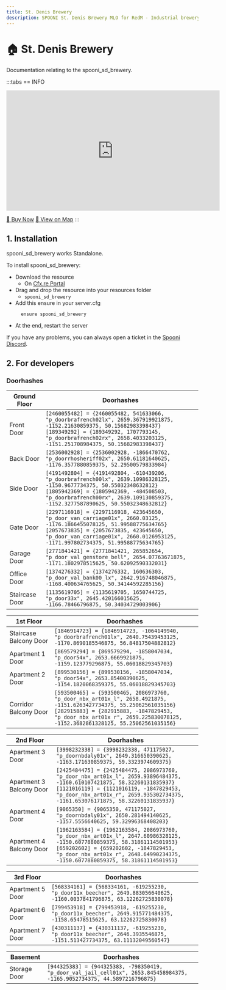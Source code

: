 ```yaml
---
title: St. Denis Brewery
description: SPOONI St. Denis Brewery MLO for RedM - Industrial brewery with production area and storage. Beer manufacturing facility for Saint Denis roleplay in Red Dead Redemption 2.
---
```


# 🏠 St. Denis Brewery
Documentation relating to the spooni_sd_brewery.

:::tabs
== INFO
<iframe width="560" height="315" src="https://www.youtube.com/embed/KJ_2S5cM4mE?si=huDv1qNtVeg5cPXl" frameborder="0" allow="accelerometer; autoplay; clipboard-write; encrypted-media; gyroscope; picture-in-picture; web-share" referrerpolicy="strict-origin-when-cross-origin" allowfullscreen></iframe>

<a href="https://spooni-mapping.tebex.io/package/6706380" class="button-buy">🛒 Buy Now</a>
<a href="https://spooni.de/rdr2/?m=house1" class="button-map">📍 View on Map</a>
:::

## 1. Installation
spooni_sd_brewery works Standalone.  

To install spooni_sd_brewery:
- Download the resource
  - On [Cfx.re Portal](https://portal.cfx.re/)
- Drag and drop the resource into your resources folder
  - `spooni_sd_brewery`
- Add this ensure in your server.cfg
  ```
    ensure spooni_sd_brewery
  ```
- At the end, restart the server

If you have any problems, you can always open a ticket in the [Spooni Discord](https://discord.gg/spooni).

## 2. For developers
### Doorhashes
| Ground Floor              | Doorhashes
|---------------------------|----------------------------------------------------------------------------------|
| Front Door                | `[2460055482] = {2460055482, 541633066, "p_doorbrafrench02lx", 2659.367919921875, -1152.21630859375, 50.15682983398437}` <br> `[189349292] = {189349292, 1707793145, "p_doorbrafrench02rx", 2658.4033203125, -1151.251708984375, 50.15682983398437}`
| Back Door                 | `[2536002928] = {2536002928, -1866470762, "p_doorrhosheriff02x", 2650.61181640625, -1176.3577880859375, 52.29500579833984}`
| Side Door                 | `[4191492804] = {4191492804, -610439206, "p_doorbrafrench00lx", 2639.10986328125, -1150.9677734375, 50.55032348632812}` <br> `[1805942369] = {1805942369, -484508503, "p_doorbrafrench00rx", 2639.109130859375, -1152.3277587890625, 50.55032348632812}`
| Gate Door                 | `[2297116918] = {2297116918, 423645650, "p_door_van_carriage01x", 2660.03125, -1176.1866455078125, 51.99588775634765}` <br> `[2057673835] = {2057673835, 423645650, "p_door_van_carriage01x", 2660.0126953125, -1171.997802734375, 51.99588775634765}`
| Garage Door               | `[2771841421] = {2771841421, 265852654, "p_door_val_genstore_bell", 2654.07763671875, -1171.1802978515625, 50.62092590332031}`
| Office Door               | `[1374276332] = {1374276332, 160636303, "p_door_val_bank00_lx", 2642.916748046875, -1168.400634765625, 50.34144592285156}`
| Staircase Door            | `[1135619705] = {1135619705, 1650744725, "p_door33x", 2645.420166015625, -1166.78466796875, 50.34034729003906}`

| 1st Floor                 | Doorhashes
|---------------------------|----------------------------------------------------------------------------------|
| Staircase Balcony Door    | `[1846914723] = {1846914723, -1064149940, "p_doorbrafrench01lx", 2640.75439453125, -1170.8690185546875, 56.84817504882812}`
| Apartment 1 Door          | `[869579294] = {869579294, -1858047034, "p_door54x", 2653.6669921875, -1159.123779296875, 55.06018829345703}`
| Apartment 2 Door          | `[899530156] = {899530156, -1858047034, "p_door54x", 2653.85400390625, -1154.1820068359375, 55.06018829345703}`
| Corridor Balcony Door     | `[593500465] = {593500465, 2086973760, "p_door_nbx_art01x_l", 2658.4921875, -1151.6263427734375, 55.25062561035156}` <br> `[282915883] = {282915883, -1847829453, "p_door_nbx_art01x_r", 2659.225830078125, -1152.3682861328125, 55.25062561035156}`

| 2nd Floor                 | Doorhashes
|---------------------------|----------------------------------------------------------------------------------|
| Apartment 3 Door          | `[3998232338] = {3998232338, 471175027, "p_doornbdaly01x", 2649.316650390625, -1163.171630859375, 59.3323974609375}`
| Apartment 3 Balcony Door  | `[2425484475] = {2425484475, 2086973760, "p_door_nbx_art01x_l", 2659.93896484375, -1160.610107421875, 58.32260131835937}` <br> `[1121016119] = {1121016119, -1847829453, "p_door_nbx_art01x_r", 2659.935302734375, -1161.653076171875, 58.32260131835937}`
| Apartment 4 Door          | `[9065350] = {9065350, 471175027, "p_doornbdaly01x", 2650.281494140625, -1157.5556640625, 59.32996368408203}`
| Apartment 4 Balcony Door  | `[1962163584] = {1962163584, 2086973760, "p_door_nbx_art01x_l", 2647.60986328125, -1150.6077880859375, 58.31861114501953}` <br> `[659202602] = {659202602, -1847829453, "p_door_nbx_art01x_r", 2648.64990234375, -1150.6077880859375, 58.31861114501953}`

| 3rd Floor                 | Doorhashes
|---------------------------|----------------------------------------------------------------------------------|
| Apartment 5 Door          | `[568334161] = {568334161, -619255230, "p_door11x_beecher", 2649.883056640625, -1160.0037841796875, 63.12262725830078}`
| Apartment 6 Door          | `[799453918] = {799453918, -619255230, "p_door11x_beecher", 2649.915771484375, -1158.65478515625, 63.12262725830078}`
| Apartment 7 Door          | `[430311137] = {430311137, -619255230, "p_door11x_beecher", 2646.3935546875, -1151.513427734375, 63.11132049560547}`

| Basement                  | Doorhashes
|---------------------------|----------------------------------------------------------------------------------|
| Storage Door              | `[944325383] = {944325383, -798350419, "p_door_val_jail_cell01x", 2653.845458984375, -1165.9052734375, 44.5897216796875}`